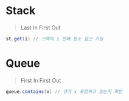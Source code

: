 # Stack

> Last In First Out

```java
st.get(i) // 스택의 i 번째 원소 접근 가능
```

# Queue

> First In First Out

```java
queue.contains(x) // 큐가 x 포함하고 있는지 확인
```
